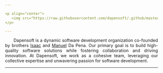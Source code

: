 ```yaml
---

<p align="center">
   <img src="https://raw.githubusercontent.com/dapensoft/.github/master/assets/images/dapensoft-logo-name-slogan.svg" alt="Dapensoft" width="750px">
</p>

---
```


<p style='text-align: justify;'>
    &emsp;&emsp;Dapensoft is a dynamic software development organization co-founded 
	by brothers <a href="https://github.com/idapena" target="_blank">Isaac</a> and 
	<a href="https://github.com/mdapena" target="_blank">Manuel</a> Da Pena. Our 
	primary goal is to build high-quality software solutions while fostering 
	collaboration and driving innovation. At Dapensoft, we work as a cohesive 
	team, leveraging our collective expertise and unwavering passion for 
	software development.
</p>

---
